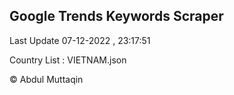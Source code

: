 

## Google Trends Keywords Scraper 
 
Last Update 07-12-2022 , 23:17:51

Country List :
VIETNAM.json



© Abdul Muttaqin 
